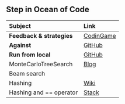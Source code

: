 ## Step in Ocean of Code

| Subject | Link |
|:-|:-|
| **Feedback & strategies** | [CodinGame](https://www.codingame.com/forum/t/spring-challenge-2021-feedbacks-strategies/190849) |
| **Against** | [GitHub](https://www.codingame.com/forum/t/spring-challenge-2021-feedbacks-strategies/190849) |
| **Run from local** | [GitHub](https://github.com/s-vivien/CGBenchmark) |
| MonteCarloTreeSearch | [Blog](https://int8.io/monte-carlo-tree-search-beginners-guide/)|
| Beam search | |
| Hashing | [Wiki](https://en.wikipedia.org/wiki/Zobrist_hashing) |
| Hashing and == operator | [Stack](https://stackoverflow.com/questions/20577606/whats-a-good-recipe-for-overriding-hashcode-in-dart) |
